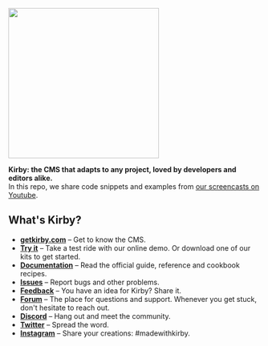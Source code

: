 [<img src="http://getkirby.com/assets/images/github/kirbycasts.jpg" width="300">](https://youtube.com/kirbycasts)


**Kirby: the CMS that adapts to any project, loved by developers and editors alike.**  
In this repo, we share code snippets and examples from [our screencasts on Youtube](https://youtube.com/kirbycasts).

## What's Kirby?
- **[getkirby.com](https://getkirby.com)** – Get to know the CMS.
- **[Try it](https://getkirby.com/try)** – Take a test ride with our online demo. Or download one of our kits to get started.
- **[Documentation](https://getkirby.com/docs/guide)** – Read the official guide, reference and cookbook recipes.
- **[Issues](https://github.com/getkirby/kirby/issues)** – Report bugs and other problems.
- **[Feedback](https://feedback.getkirby.com)** – You have an idea for Kirby? Share it.
- **[Forum](https://forum.getkirby.com)** – The place for questions and support. Whenever you get stuck, don't hesitate to reach out.
- **[Discord](https://chat.getkirby.com)** – Hang out and meet the community.
- **[Twitter](https://twitter.com/getkirby)** – Spread the word.
- **[Instagram](https://www.instagram.com/getkirby/)** – Share your creations: #madewithkirby.
